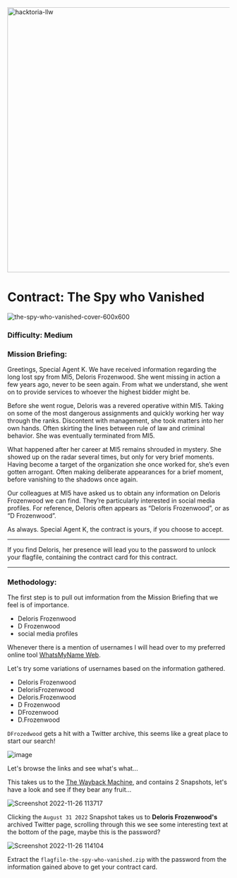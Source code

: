 <img width="600" alt="hacktoria-llw" src="https://user-images.githubusercontent.com/117080369/203552008-2d0e0a07-1815-485b-8f3f-ae7ed7258af8.png">

# Contract: The Spy who Vanished
![the-spy-who-vanished-cover-600x600](https://user-images.githubusercontent.com/117080369/204003381-3a18cb6a-86fb-41cd-a156-8671ce87c076.png)

### Difficulty: Medium

### Mission Briefing:
Greetings, Special Agent K. We have received information regarding the long lost spy from MI5, Deloris Frozenwood. She went missing in action a few years ago, never to be seen again. From what we understand, she went on to provide services to whoever the highest bidder might be.

Before she went rogue, Deloris was a revered operative within MI5. Taking on some of the most dangerous assignments and quickly working her way through the ranks. Discontent with management, she took matters into her own hands. Often skirting the lines between rule of law and criminal behavior. She was eventually terminated from MI5.

What happened after her career at MI5 remains shrouded in mystery. She showed up on the radar several times, but only for very brief moments. Having become a target of the organization she once worked for, she’s even gotten arrogant. Often making deliberate appearances for a brief moment, before vanishing to the shadows once again.

Our colleagues at MI5 have asked us to obtain any information on Deloris Frozenwood we can find. They’re particularly interested in social media profiles. For reference, Deloris often appears as “Deloris Frozenwood”, or as “D Frozenwood”.

As always. Special Agent K, the contract is yours, if you choose to accept.

---

If you find Deloris, her presence will lead you to the password to unlock your flagfile, containing the contract card for this contract.

---

### Methodology:
The first step is to pull out imformation from the Mission Briefing that we feel is of importance.
* Deloris Frozenwood
* D Frozenwood
* social media profiles

Whenever there is a mention of usernames I will head over to my preferred online tool <a href="https://whatsmyname.app/">WhatsMyName Web</a>.

Let's try some variations of usernames based on the information gathered.
* Deloris Frozenwood
* DelorisFrozenwood 
* Deloris.Frozenwood 
* D Frozenwood 
* DFrozenwood 
* D.Frozenwood 

`DFrozedwood` gets a hit with a Twitter archive, this seems like a great place to start our search!

![image](https://user-images.githubusercontent.com/117080369/204086516-3fc2143d-3c12-4add-8f48-fa6efdb0e828.png)

Let's browse the links and see what's what...

This takes us to the <a href="https://web.archive.org/">The Wayback Machine</a>, and contains 2 Snapshots, let's have a look and see if they bear any fruit...

![Screenshot 2022-11-26 113717](https://user-images.githubusercontent.com/117080369/204086809-c50cb5fa-c453-4948-a58a-97ce50e88161.png)

Clicking the `August 31 2022` Snapshot takes us to **Deloris Frozenwood's** archived Twitter page, scrolling through this we see some interesting text at the bottom of the page, maybe this is the password?

![Screenshot 2022-11-26 114104](https://user-images.githubusercontent.com/117080369/204086908-8e875c77-0239-443b-a3d2-e13722630add.png)

Extract the `flagfile-the-spy-who-vanished.zip` with the password from the information gained above to get your contract card.
